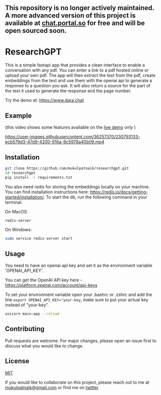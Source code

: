 ## **This repository is no longer actively maintained. A more advanced version of this project is available at [chat.portal.so](https://chat.portal.so) for free and will be open sourced soon.**

# ResearchGPT

This is a simple fastapi app that provides a clean interface to enable a conversation with any pdf. You can enter a link to a pdf hosted online or upload your own pdf. The app will then extract the text from the pdf, create embeddings from the text and use them with the openai api to generate a response to a question you ask. It will also return a source for the part of the text it used to generate the response and the page number. 

Try the demo at: https://www.dara.chat

## Example 
(this video shows some features available on the [live demo](https://www.dara.chat) only )

https://user-images.githubusercontent.com/36257370/230793133-ecb579d3-47d9-4200-916a-9c5978a40b09.mp4

## Installation

```bash
git clone https://github.com/mukulpatnaik/researchgpt.git
cd researchgpt
pip install -r requirements.txt
```

You also need redis for storing the embeddings locally on your machine. You can find installation instructions here: https://redis.io/docs/getting-started/installation/. To start the db, run the following command in your terminal.

On MacOS:

```bash
redis-server
```

On Windows:

```bash
sudo service redis-server start
```

## Usage

You need to have an openai api key and set it as the environment variable 'OPENAI_API_KEY'.

You can get the OpenAI API key here - https://platform.openai.com/account/api-keys

To set your environment variable open your .bashrc or .zshrc and add the line `export OPENAI_API_KEY="your-key`, make sure to put your actual key instead of "your-key".

```bash
uvicorn main:app --reload
```

## Contributing

Pull requests are welcome. For major changes, please open an issue first to discuss what you would like to change.

## License

[MIT](https://choosealicense.com/licenses/mit/)

If you would like to collaborate on this project, please reach out to me at mukulpatnaik@gmail.com or find me on [twitter](https://twitter.com/mukul0x)
